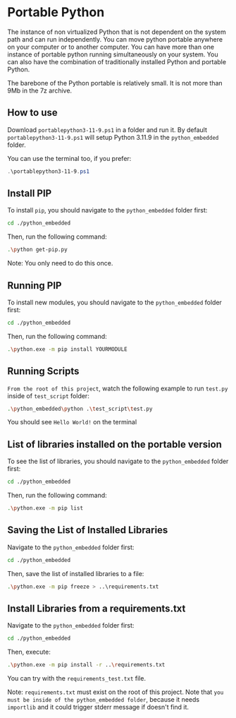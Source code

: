 # Portable Python

The instance of non virtualized Python that is not dependent on the system path and can run independently. You can move python portable anywhere on your computer or to another computer. You can have more than one instance of portable python running simultaneously on your system. You can also have the combination of traditionally installed Python and portable Python.

The barebone of the Python portable is relatively small. It is not more than 9Mb in the 7z archive.

## How to use

Download ``portablepython3-11-9.ps1`` in a folder and run it. By default ``portablepython3-11-9.ps1`` will setup Python 3.11.9 in the ``python_embedded`` folder.

You can use the terminal too, if you prefer:

```powershell
.\portablepython3-11-9.ps1
```

## Install PIP

To install ``pip``, you should navigate to the ``python_embedded`` folder first:

```bash
cd ./python_embedded
```

Then, run the following command:

```bash
.\python get-pip.py
```

Note: You only need to do this once.

## Running PIP

To install new modules, you should navigate to the ``python_embedded`` folder first:

```bash
cd ./python_embedded
```

Then, run the following command:

```bash
.\python.exe -m pip install YOURMODULE
```


## Running Scripts

``From the root of this project``, watch the following example to run ``test.py`` inside of ``test_script`` folder:

```bash
.\python_embedded\python .\test_script\test.py
```

You should see `Hello World!` on the terminal


## List of libraries installed on the portable version

To see the list of libraries, you should navigate to the ``python_embedded`` folder first:

```bash
cd ./python_embedded
```

Then, run the following command:

```bash
.\python.exe -m pip list
```

## Saving the List of Installed Libraries

Navigate to the ``python_embedded`` folder first:

```bash
cd ./python_embedded
```

Then, save the list of installed libraries to a file:

```bash
.\python.exe -m pip freeze > ..\requirements.txt
```

## Install Libraries from a requirements.txt

Navigate to the ``python_embedded`` folder first:

```bash
cd ./python_embedded
```

Then, execute:

```bash
.\python.exe -m pip install -r ..\requirements.txt
```

You can try with the ``requirements_test.txt`` file.

Note: `requirements.txt` must exist on the root of this project. Note that `you must be inside of the python_embedded folder`, because it needs ``importlib`` and it could trigger stderr message if doesn't find it. 